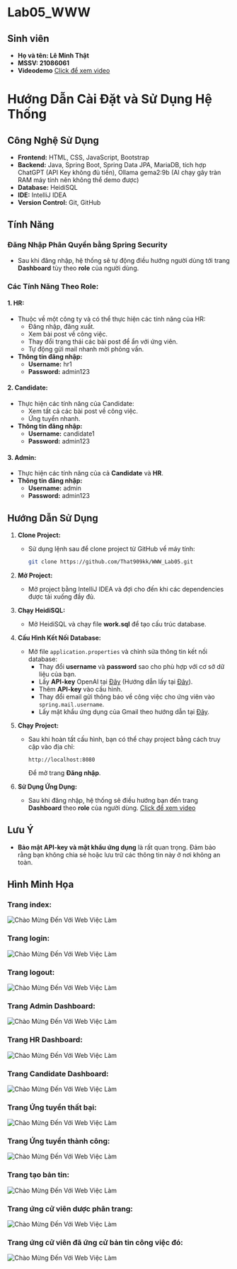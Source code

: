 # Lab05_WWW
## Sinh viên 
- **Họ và tên: Lê Minh Thật** 
- **MSSV: 21086061** 
- **Videodemo** 
[Click để xem video](ImagesMD/demo.mp4)
# Hướng Dẫn Cài Đặt và Sử Dụng Hệ Thống
## Công Nghệ Sử Dụng
- **Frontend:** HTML, CSS, JavaScript, Bootstrap
- **Backend:** Java, Spring Boot, Spring Data JPA, MariaDB, tích hợp ChatGPT (API Key không đủ tiền), Ollama gema2:9b (AI chạy gây tràn RAM máy tính nên không thể demo được)
- **Database:** HeidiSQL
- **IDE:** IntelliJ IDEA
- **Version Control:** Git, GitHub

## Tính Năng
### Đăng Nhập Phân Quyền bằng Spring Security
- Sau khi đăng nhập, hệ thống sẽ tự động điều hướng người dùng tới trang **Dashboard** tùy theo **role** của người dùng.

### Các Tính Năng Theo Role:
#### 1. **HR:**
   - Thuộc về một công ty và có thể thực hiện các tính năng của HR:
     - Đăng nhập, đăng xuất.
     - Xem bài post về công việc.
     - Thay đổi trạng thái các bài post để ẩn với ứng viên.
     - Tự động gửi mail nhanh mời phỏng vấn.
   - **Thông tin đăng nhập:**  
     - **Username:** hr1  
     - **Password:** admin123

#### 2. **Candidate:**
   - Thực hiện các tính năng của Candidate:
     - Xem tất cả các bài post về công việc.
     - Ứng tuyển nhanh.
   - **Thông tin đăng nhập:**  
     - **Username:** candidate1  
     - **Password:** admin123

#### 3. **Admin:**
   - Thực hiện các tính năng của cả **Candidate** và **HR**.
   - **Thông tin đăng nhập:**  
     - **Username:** admin  
     - **Password:** admin123

## Hướng Dẫn Sử Dụng
1. **Clone Project:**
   - Sử dụng lệnh sau để clone project từ GitHub về máy tính:
     ```bash
     git clone https://github.com/That909kk/WWW_Lab05.git
     ```

2. **Mở Project:**
   - Mở project bằng IntelliJ IDEA và đợi cho đến khi các dependencies được tải xuống đầy đủ.

3. **Chạy HeidiSQL:**
   - Mở HeidiSQL và chạy file **work.sql** để tạo cấu trúc database.

4. **Cấu Hình Kết Nối Database:**
   - Mở file `application.properties` và chỉnh sửa thông tin kết nối database:
     - Thay đổi **username** và **password** sao cho phù hợp với cơ sở dữ liệu của bạn.
     - Lấy **API-key** OpenAI tại [Đây](https://platform.openai.com/api-keys) (Hướng dẫn lấy tại [Đây](https://viblo.asia/p/lam-the-nao-de-su-dung-api-cua-openai-n1j4lRxlLwl)).
     - Thêm **API-key** vào cấu hình.
     - Thay đổi email gửi thông báo về công việc cho ứng viên vào `spring.mail.username`.
     - Lấy mật khẩu ứng dụng của Gmail theo hướng dẫn tại [Đây](https://fptshop.com.vn/tin-tuc/thu-thuat/cach-tao-mat-khau-ung-dung-gmail-146054).

5. **Chạy Project:**
   - Sau khi hoàn tất cấu hình, bạn có thể chạy project bằng cách truy cập vào địa chỉ:
     ```
     http://localhost:8080
     ```
     Để mở trang **Đăng nhập**.

6. **Sử Dụng Ứng Dụng:**
   - Sau khi đăng nhập, hệ thống sẽ điều hướng bạn đến trang **Dashboard** theo **role** của người dùng.
[Click để xem video](ImagesMD/demo.mp4)

## Lưu Ý
- **Bảo mật API-key và mật khẩu ứng dụng** là rất quan trọng. Đảm bảo rằng bạn không chia sẻ hoặc lưu trữ các thông tin này ở nơi không an toàn.

## Hình Minh Họa
### Trang index:
![Chào Mừng Đến Với Web Việc Làm](ImagesMD/index.png)
### Trang login:
![Chào Mừng Đến Với Web Việc Làm](ImagesMD/Login.png)
### Trang logout:
![Chào Mừng Đến Với Web Việc Làm](ImagesMD/Logout.png)
### Trang Admin Dashboard:
![Chào Mừng Đến Với Web Việc Làm](ImagesMD/Admin-Dashboard.png)
### Trang HR Dashboard:
![Chào Mừng Đến Với Web Việc Làm](ImagesMD/HR-Dashboard.png)
### Trang Candidate Dashboard:
![Chào Mừng Đến Với Web Việc Làm](ImagesMD/Candidate-Dashboard.png)
### Trang Ứng tuyển thất bại:
![Chào Mừng Đến Với Web Việc Làm](ImagesMD/Apply-job-fail.png)
### Trang Ứng tuyển thành công:
![Chào Mừng Đến Với Web Việc Làm](ImagesMD/Apply-job-success.png)
### Trang tạo bản tin:
![Chào Mừng Đến Với Web Việc Làm](ImagesMD/Create-JobPosting.png)
### Trang ứng cử viên dược phân trang:
![Chào Mừng Đến Với Web Việc Làm](ImagesMD/List-candidates-paging.png)
### Trang ứng cử viên đã ứng cử bản tin công việc đó:
![Chào Mừng Đến Với Web Việc Làm](ImagesMD/List-candidates-apply-for-a-jobposting.png)
